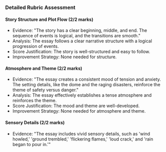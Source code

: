 ### Detailed Rubric Assessment

#### Story Structure and Plot Flow (2/2 marks)

- Evidence: "The story has a clear beginning, middle, and end. The sequence of events is logical, and the transitions are smooth."
- Analysis: The essay follows a clear narrative structure with a logical progression of events.
- Score Justification: The story is well-structured and easy to follow.
- Improvement Strategy: None needed for structure.

#### Atmosphere and Theme (2/2 marks)

- Evidence: "The essay creates a consistent mood of tension and anxiety. The setting details, like the dome and the raging disasters, reinforce the theme of safety versus danger."
- Analysis: The essay effectively establishes a tense atmosphere and reinforces the theme.
- Score Justification: The mood and theme are well-developed.
- Improvement Strategy: None needed for atmosphere and theme.

#### Sensory Details (2/2 marks)

- Evidence: "The essay includes vivid sensory details, such as 'wind howled,' 'ground trembled,' 'flickering flames,' 'loud crack,' and 'rain began to pour in.'"
